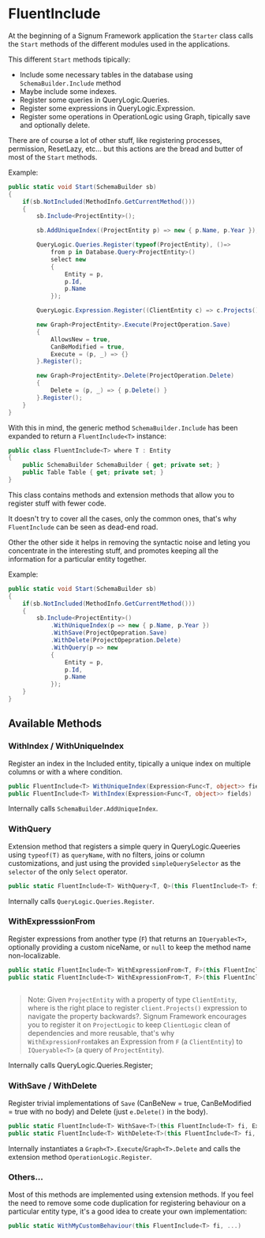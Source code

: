 # FluentInclude

At the beginning of a Signum Framework application the `Starter` class calls the `Start` methods of the different modules used in the applications. 

This different `Start` methods tipically: 

* Include some necessary tables in the database using `SchemaBuilder.Include` method
* Maybe include some indexes. 
* Register some queries in QueryLogic.Queries.
* Register some expressions in QueryLogic.Expression.
* Register some operations in OperationLogic using Graph<T>, tipically save and optionally delete.

There are of course a lot of other stuff, like registering processes, permission, ResetLazy, etc... but this actions are the bread and butter of most of the `Start` methods. 

Example: 

```C#
public static void Start(SchemaBuilder sb)
{
    if(sb.NotIncluded(MethodInfo.GetCurrentMethod()))
	{
		sb.Include<ProjectEntity>();

		sb.AddUniqueIndex((ProjectEntity p) => new { p.Name, p.Year });

		QueryLogic.Queries.Register(typeof(ProjectEntity), ()=> 
			from p in Database.Query<ProjectEntity>()
			select new 
			{
				Entity = p,
				p.Id,
				p.Name 
			});

		QueryLogic.Expression.Register((ClientEntity c) => c.Projects())

		new Graph<ProjectEntity>.Execute(ProjectOperation.Save)
		{
		    AllowsNew = true, 
			CanBeModified = true,
			Execute = (p, _) => {}
		}.Register();

		new Graph<ProjectEntity>.Delete(ProjectOperation.Delete)
		{
			Delete = (p, _) => { p.Delete() }
		}.Register();
	}
}
```

With this in mind, the generic method `SchemaBuilder.Include` has been expanded to return a `FluentInclude<T>` instance: 

```C#
public class FluentInclude<T> where T : Entity
{
    public SchemaBuilder SchemaBuilder { get; private set; }
    public Table Table { get; private set; }
}
```

This class contains methods and extension methods that allow you to register stuff with fewer code. 

It doesn't try to cover all the cases, only the common ones, that's why `FluentInclude` can be seen as dead-end road.

Other the other side it helps in removing the syntactic noise and leting you concentrate in the interesting stuff, and promotes keeping all the information for a particular entity together. 

Example: 

```C#
public static void Start(SchemaBuilder sb)
{
    if(sb.NotIncluded(MethodInfo.GetCurrentMethod()))
	{
		sb.Include<ProjectEntity>()
			.WithUniqueIndex(p => new { p.Name, p.Year })
			.WithSave(ProjectOpepration.Save)
			.WithDelete(ProjectOpepration.Delete)
			.WithQuery(p => new 
			{
				Entity = p,
				p.Id,
				p.Name 
			});
	}
}
```

## Available Methods 

### WithIndex / WithUniqueIndex

Register an index in the Included entity, tipically a unique index on multiple columns or with a where condition.  

```C#
public FluentInclude<T> WithUniqueIndex(Expression<Func<T, object>> fields, Expression<Func<T, bool>> where = null)
public FluentInclude<T> WithIndex(Expression<Func<T, object>> fields)
```

Internally calls `SchemaBuilder.AddUniqueIndex`.

### WithQuery

Extension method that registers a simple query in QueryLogic.Queeries using `typeof(T)` as `queryName`, with no filters, joins or column customizations, and just using the provided `simpleQuerySelector` as the `selector` of the only `Select` operator. 

```C#
public static FluentInclude<T> WithQuery<T, Q>(this FluentInclude<T> fi, Expression<Func<T, Q>> simpleQuerySelector) where T : Entity
```

Internally calls `QueryLogic.Queries.Register`.

### WithExpresssionFrom

Register expressions from another type (`F`) that returns an `IQueryable<T>`, optionally providing a custom niceName, or `null` to keep the method name non-localizable.



```C#
public static FluentInclude<T> WithExpressionFrom<T, F>(this FluentInclude<T> fi, Expression<Func<F, IQueryable<T>>> lambdaToMethodOrProperty) where T : Entity
public static FluentInclude<T> WithExpressionFrom<T, F>(this FluentInclude<T> fi, Expression<Func<F, IQueryable<T>>> lambdaToMethodOrProperty, Func<string> niceName) where T : Entity
        
```

> Note: Given `ProjectEntity` with a property of type `ClientEntity`, where is the right place to register `client.Projects()` expression to navigate the property backwards?. 
> Signum Framework encourages you to register it on `ProjectLogic` to keep `ClientLogic` clean of dependencies and more reusable, that's why `WithExpressionFrom`takes an
> Expression from `F` (a `ClientEntity`) to `IQueryable<T>` (a query of `ProjectEntity`). 

Internally calls QueryLogic.Queries.Register;

### WithSave / WithDelete

Register trivial implementations of `Save` (CanBeNew = true, CanBeModified = true with no body) and Delete (just `e.Delete()` in the body).

```C#
public static FluentInclude<T> WithSave<T>(this FluentInclude<T> fi, ExecuteSymbol<T> saveOperation) where T : Entity
public static FluentInclude<T> WithDelete<T>(this FluentInclude<T> fi, DeleteSymbol<T> delete) where T : Entity
```

Internally instantiates a `Graph<T>.Execute`/`Graph<T>.Delete` and calls the extension method `OperationLogic.Register`. 

### Others...

Most of this methods are implemented using extension methods. If you feel the need to remove some code duplication for registering 
behaviour on a particular entity type, it's a good idea to create your own implementation: 


```C#
public static WithMyCustomBehaviour(this FluentInclude<T> fi, ...)
```

